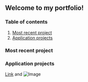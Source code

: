## Welcome to my portfolio!

### Table of contents
1. [Most recent project](mostrecentproject)
2. [Application projects](applicationprojects)


### Most recent project

### Application projects



[Link](url) and ![Image](src)

